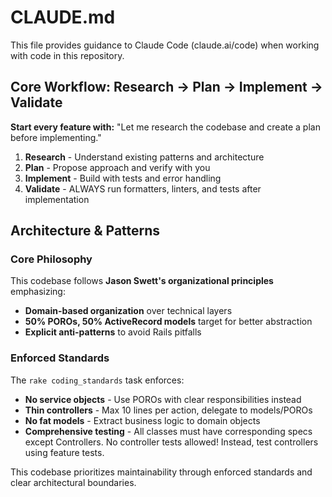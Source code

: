 # CLAUDE.md

This file provides guidance to Claude Code (claude.ai/code) when working with code in this repository.

## Core Workflow: Research → Plan → Implement → Validate

**Start every feature with:** "Let me research the codebase and create a plan before implementing."

1. **Research** - Understand existing patterns and architecture
2. **Plan** - Propose approach and verify with you
3. **Implement** - Build with tests and error handling
4. **Validate** - ALWAYS run formatters, linters, and tests after implementation

## Architecture & Patterns

### Core Philosophy

This codebase follows **Jason Swett's organizational principles** emphasizing:

- **Domain-based organization** over technical layers
- **50% POROs, 50% ActiveRecord models** target for better abstraction
- **Explicit anti-patterns** to avoid Rails pitfalls

### Enforced Standards

The `rake coding_standards` task enforces:

- **No service objects** - Use POROs with clear responsibilities instead
- **Thin controllers** - Max 10 lines per action, delegate to models/POROs
- **No fat models** - Extract business logic to domain objects
- **Comprehensive testing** - All classes must have corresponding specs except Controllers. No controller tests allowed! Instead, test controllers using feature tests.

This codebase prioritizes maintainability through enforced standards and clear architectural boundaries.
